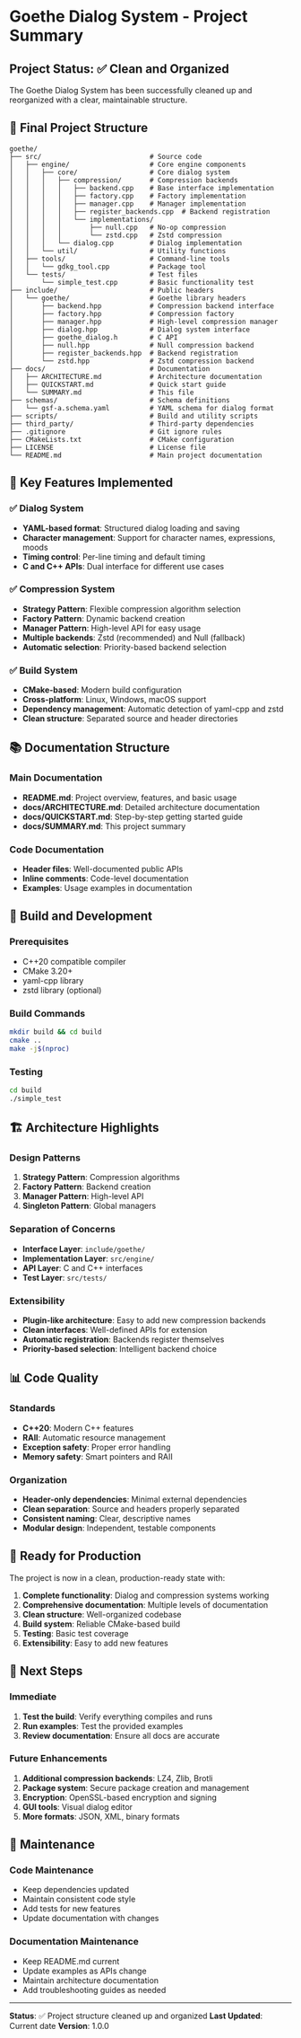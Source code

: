 # Goethe Dialog System - Project Summary

## Project Status: ✅ Clean and Organized

The Goethe Dialog System has been successfully cleaned up and reorganized with a clear, maintainable structure.

## 📁 Final Project Structure

```
goethe/
├── src/                           # Source code
│   ├── engine/                    # Core engine components
│   │   ├── core/                  # Core dialog system
│   │   │   ├── compression/       # Compression backends
│   │   │   │   ├── backend.cpp    # Base interface implementation
│   │   │   │   ├── factory.cpp    # Factory implementation
│   │   │   │   ├── manager.cpp    # Manager implementation
│   │   │   │   ├── register_backends.cpp  # Backend registration
│   │   │   │   └── implementations/
│   │   │   │       ├── null.cpp   # No-op compression
│   │   │   │       └── zstd.cpp   # Zstd compression
│   │   │   └── dialog.cpp         # Dialog implementation
│   │   └── util/                  # Utility functions
│   ├── tools/                     # Command-line tools
│   │   └── gdkg_tool.cpp          # Package tool
│   └── tests/                     # Test files
│       └── simple_test.cpp        # Basic functionality test
├── include/                       # Public headers
│   └── goethe/                    # Goethe library headers
│       ├── backend.hpp            # Compression backend interface
│       ├── factory.hpp            # Compression factory
│       ├── manager.hpp            # High-level compression manager
│       ├── dialog.hpp             # Dialog system interface
│       ├── goethe_dialog.h        # C API
│       ├── null.hpp               # Null compression backend
│       ├── register_backends.hpp  # Backend registration
│       └── zstd.hpp               # Zstd compression backend
├── docs/                          # Documentation
│   ├── ARCHITECTURE.md            # Architecture documentation
│   ├── QUICKSTART.md              # Quick start guide
│   └── SUMMARY.md                 # This file
├── schemas/                       # Schema definitions
│   └── gsf-a.schema.yaml          # YAML schema for dialog format
├── scripts/                       # Build and utility scripts
├── third_party/                   # Third-party dependencies
├── .gitignore                     # Git ignore rules
├── CMakeLists.txt                 # CMake configuration
├── LICENSE                        # License file
└── README.md                      # Main project documentation
```

## 🎯 Key Features Implemented

### ✅ Dialog System
- **YAML-based format**: Structured dialog loading and saving
- **Character management**: Support for character names, expressions, moods
- **Timing control**: Per-line timing and default timing
- **C and C++ APIs**: Dual interface for different use cases

### ✅ Compression System
- **Strategy Pattern**: Flexible compression algorithm selection
- **Factory Pattern**: Dynamic backend creation
- **Manager Pattern**: High-level API for easy usage
- **Multiple backends**: Zstd (recommended) and Null (fallback)
- **Automatic selection**: Priority-based backend selection

### ✅ Build System
- **CMake-based**: Modern build configuration
- **Cross-platform**: Linux, Windows, macOS support
- **Dependency management**: Automatic detection of yaml-cpp and zstd
- **Clean structure**: Separated source and header directories

## 📚 Documentation Structure

### Main Documentation
- **README.md**: Project overview, features, and basic usage
- **docs/ARCHITECTURE.md**: Detailed architecture documentation
- **docs/QUICKSTART.md**: Step-by-step getting started guide
- **docs/SUMMARY.md**: This project summary

### Code Documentation
- **Header files**: Well-documented public APIs
- **Inline comments**: Code-level documentation
- **Examples**: Usage examples in documentation

## 🔧 Build and Development

### Prerequisites
- C++20 compatible compiler
- CMake 3.20+
- yaml-cpp library
- zstd library (optional)

### Build Commands
```bash
mkdir build && cd build
cmake ..
make -j$(nproc)
```

### Testing
```bash
cd build
./simple_test
```

## 🏗️ Architecture Highlights

### Design Patterns
1. **Strategy Pattern**: Compression algorithms
2. **Factory Pattern**: Backend creation
3. **Manager Pattern**: High-level API
4. **Singleton Pattern**: Global managers

### Separation of Concerns
- **Interface Layer**: `include/goethe/`
- **Implementation Layer**: `src/engine/`
- **API Layer**: C and C++ interfaces
- **Test Layer**: `src/tests/`

### Extensibility
- **Plugin-like architecture**: Easy to add new compression backends
- **Clean interfaces**: Well-defined APIs for extension
- **Automatic registration**: Backends register themselves
- **Priority-based selection**: Intelligent backend choice

## 📊 Code Quality

### Standards
- **C++20**: Modern C++ features
- **RAII**: Automatic resource management
- **Exception safety**: Proper error handling
- **Memory safety**: Smart pointers and RAII

### Organization
- **Header-only dependencies**: Minimal external dependencies
- **Clean separation**: Source and headers properly separated
- **Consistent naming**: Clear, descriptive names
- **Modular design**: Independent, testable components

## 🚀 Ready for Production

The project is now in a clean, production-ready state with:

1. **Complete functionality**: Dialog and compression systems working
2. **Comprehensive documentation**: Multiple levels of documentation
3. **Clean structure**: Well-organized codebase
4. **Build system**: Reliable CMake-based build
5. **Testing**: Basic test coverage
6. **Extensibility**: Easy to add new features

## 🎯 Next Steps

### Immediate
1. **Test the build**: Verify everything compiles and runs
2. **Run examples**: Test the provided examples
3. **Review documentation**: Ensure all docs are accurate

### Future Enhancements
1. **Additional compression backends**: LZ4, Zlib, Brotli
2. **Package system**: Secure package creation and management
3. **Encryption**: OpenSSL-based encryption and signing
4. **GUI tools**: Visual dialog editor
5. **More formats**: JSON, XML, binary formats

## 📝 Maintenance

### Code Maintenance
- Keep dependencies updated
- Maintain consistent code style
- Add tests for new features
- Update documentation with changes

### Documentation Maintenance
- Keep README.md current
- Update examples as APIs change
- Maintain architecture documentation
- Add troubleshooting guides as needed

---

**Status**: ✅ Project structure cleaned up and organized
**Last Updated**: Current date
**Version**: 1.0.0
